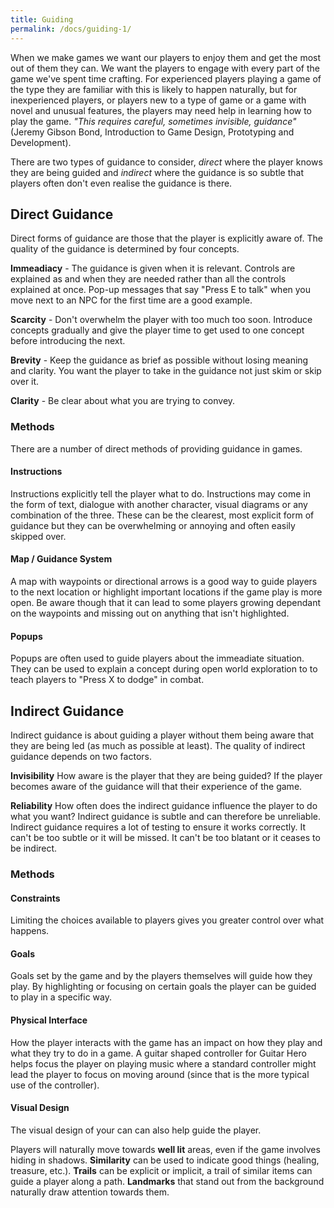 ```yaml
---
title: Guiding
permalink: /docs/guiding-1/
---
```


When we make games we want our players to enjoy them and get the most out of them they can. We want the players to engage with every part of the game we've spent time crafting. For experienced players playing a game of the type they are familiar with this is likely to happen naturally, but for inexperienced players, or players new to a type of game or a game with novel and unusual features, the players may need help in learning how to play the game. *"This requires careful, sometimes invisible, guidance"* (Jeremy Gibson Bond, Introduction to Game Design, Prototyping and Development).  

There are two types of guidance to consider, *direct* where the player knows they are being guided and *indirect* where the guidance is so subtle that players often don't even realise the guidance is there.  

## Direct Guidance

Direct forms of guidance are those that the player is explicitly aware of. The quality of the guidance is determined by four concepts.   

**Immeadiacy** - The guidance is given when it is relevant. Controls are explained as and when they are needed rather than all the controls explained at once. Pop-up messages that say "Press E to talk" when you move next to an NPC for the first time are a good example.  

**Scarcity** - Don't overwhelm the player with too much too soon. Introduce concepts gradually and give the player time to get used to one concept before introducing the next.  

**Brevity** - Keep the guidance as brief as possible without losing meaning and clarity. You want the player to take in the guidance not just skim or skip over it.  

**Clarity** - Be clear about what you are trying to convey.

### Methods

There are a number of direct methods of providing guidance in games.  

#### Instructions

Instructions explicitly tell the player what to do. Instructions may come in the form of text, dialogue with another character, visual diagrams or any combination of the three. These can be the clearest, most explicit form of guidance but they can be overwhelming or annoying and often easily skipped over.

#### Map / Guidance System

A map with waypoints or directional arrows is a good way to guide players to the next location or highlight important locations if the game play is more open. Be aware though that it can lead to some players growing dependant on the waypoints and missing out on anything that isn't highlighted.  

#### Popups

Popups are often used to guide players about the immeadiate situation. They can be used to explain a concept during open world exploration to to teach players to "Press X to dodge" in combat.  

## Indirect Guidance

Indirect guidance is about guiding a player without them being aware that they are being led (as much as possible at least). The quality of indirect guidance depends on two factors.  

**Invisibility** How aware is the player that they are being guided? If the player becomes aware of the guidance will that their experience of the game. 

**Reliability** How often does the indirect guidance influence the player to do what you want? Indirect guidance is subtle and can therefore be unreliable. Indirect guidance requires a lot of testing to ensure it works correctly. It can't be too subtle or it will be missed. It can't be too blatant or it ceases to be indirect.  

### Methods

#### Constraints

Limiting the choices available to players gives you greater control over what happens.

#### Goals

Goals set by the game and by the players themselves will guide how they play. By highlighting or focusing on certain goals the player can be guided to play in a specific way. 

#### Physical Interface

How the player interacts with the game has an impact on how they play and what they try to do in a game. A guitar shaped controller for Guitar Hero helps focus the player on playing music where a standard controller might lead the player to focus on moving around (since that is the more typical use of the controller).

#### Visual Design

The visual design of your can can also help guide the player.

Players will naturally move towards **well lit** areas, even if the game involves hiding in shadows. **Similarity** can be used to indicate good things (healing, treasure, etc.). **Trails** can be explicit or implicit, a trail of similar items can guide a player along a path. **Landmarks** that stand out from the background naturally draw attention towards them. 

